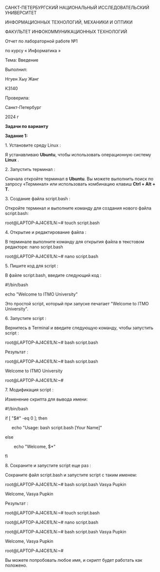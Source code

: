 ﻿САНКТ-ПЕТЕРБУРГСКИЙ НАЦИОНАЛЬНЫЙ ИССЛЕДОВАТЕЛЬСКИЙ УНИВЕРСИТЕТ

ИНФОРМАЦИОННЫХ ТЕХНОЛОГИЙ, МЕХАНИКИ И ОПТИКИ

ФАКУЛЬТЕТ ИНФОКОММУНИКАЦИОННЫХ ТЕХНОЛОГИЙ





Отчет по лабораторной работе №1 

по курсу « Информатика »

Тема: Введение




Выполнил:

Нгуен Хыу Жанг

К3140

Проверила:



Санкт-Петербург

2024 г










**Задачи по варианту**

**Задание 1:**

1\. Установите среду Linux :

Я устанавливаю **Ubuntu**, чтобы использовать операционную систему **Linux** .

2\. Запустить терминал :

Сначала откройте терминал в **Ubuntu**. Вы можете выполнить поиск по запросу «Терминал» или использовать комбинацию клавиш **Ctrl + Alt + T**.

3\. Создание файла script.bash :

Откройте терминал и выполните команду для создания нового файла script.bash:

root@LAPTOP-AJ4C61LN:~# touch script.bash

4\. Открытие и редактирование файла :

В терминале выполните команду для открытия файла в текстовом редакторе:                 nano script.bash

root@LAPTOP-AJ4C61LN:~# nano script.bash

5\. Пишите код для script :

В файле script.bash, введите следующий код :

#!/bin/bash

echo "Welcome to ITMO University"

Это простой script, который при запуске печатает "Welcome to ITMO University".

6\. Запустите script :

Вернитесь в Terminal и введите следующую команду, чтобы запустить script :

root@LAPTOP-AJ4C61LN:~# bash script.bash

Результат :

root@LAPTOP-AJ4C61LN:~# bash script.bash

Welcome to ITMO University

root@LAPTOP-AJ4C61LN:~#

7\. Модификация script :

Изменение скрипта для вывода имени:

#!/bin/bash

if [ "$#" -eq 0 ]; then

`   `echo "Usage: bash script.bash [Your Name]"

else

`    `echo "Welcome, $\*"

fi

8\. Сохраните и запустите script еще раз :

Сохраните файл script.bash и запустите script с таким именем:

root@LAPTOP-AJ4C61LN:~# bash script.bash Vasya Pupkin

Welcome, Vasya Pupkin

Результат :

root@LAPTOP-AJ4C61LN:~# touch script.bash

root@LAPTOP-AJ4C61LN:~# nano script.bash

root@LAPTOP-AJ4C61LN:~# bash script.bash Vasya Pupkin

Welcome, Vasya Pupkin

root@LAPTOP-AJ4C61LN:~#

Вы можете попробовать любое имя, и скрипт будет работать как положено.
